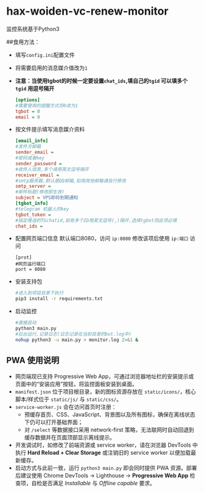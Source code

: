 # hax-woiden-vc-renew-monitor

监控系统基于Python3

##食用方法：

* 填写`config.ini`配置文件
* 将需要启用的消息媒介值改为`1`
* **注意：当使用tgbot的时候一定要设置`chat_ids`,填自己的`tgid` 可以填多个`tgid` 用逗号隔开**

  ```ini
  [options]
  #需要使用的提醒方式将0改为1
  tgbot = 0
  email = 0

  ```


* 按文件提示填写消息媒介资料

  ```ini
  [email_info]
  #发件方邮箱
  sender_email = 
  #密码或者key
  sender_password = 
  #收件人信息,多个请用英文逗号隔开
  receiver_email = 
  #smtp服务器,默认是QQ邮箱,如用其他邮箱请自行修改
  smtp_server = 
  #邮件标题(修改即生效)
  subject = VPS即将到期通知
  [tgbot_info]
  #telegram 机器人的key
  tgbot_token = 
  #指定推送的TGchatid,如有多个ID用英文逗号(,)隔开,选择tgbot则此项必填
  chat_ids = 
  ```
* 配置网页端口信息
  默认端口8080，访问 `ip:8080` 修改该项后使用 `ip:端口` 访问

  ```
  [prot]
  #网页运行端口
  port = 8080
  ```
* 安装支持包

  ```bash
  #进入到项目目录下执行
  pip3 install -r requirements.txt
  ```
* 启动监控

  ```bash
  #直接启动
  python3 main.py
  #后台运行,记录日志(日志记录在当前目录的bot.log中)
  nohup python3 -u main.py > monitor.log 2>&1 &
  ```

## PWA 使用说明

- 网页端现已支持 Progressive Web App，可通过浏览器地址栏的安装提示或页面中的“安装应用”按钮，将监控面板安装到桌面。
- `manifest.json` 位于项目根目录，新的图标资源存放在 `static/icons/`，核心脚本/样式位于 `static/js/` 与 `static/css/`。
- `service-worker.js` 会在访问首页时注册：
  - 预缓存首页、CSS、JavaScript、背景图以及所有图标，确保在离线状态下仍可以打开基础界面；
  - 对 `/select` 等数据接口采用 network-first 策略，无法联网时自动回退到缓存数据并在页面顶部显示离线提示。
- 开发调试时，如修改了前端资源或 service worker，请在浏览器 DevTools 中执行 **Hard Reload + Clear Storage** 或注销旧的 service worker 以便加载最新缓存。
- 启动方式与此前一致，运行 `python3 main.py` 即会同时提供 PWA 资源。部署后建议使用 Chrome DevTools → Lighthouse → **Progressive Web App** 检查项，自检是否满足 *Installable* 与 *Offline capable* 要求。
